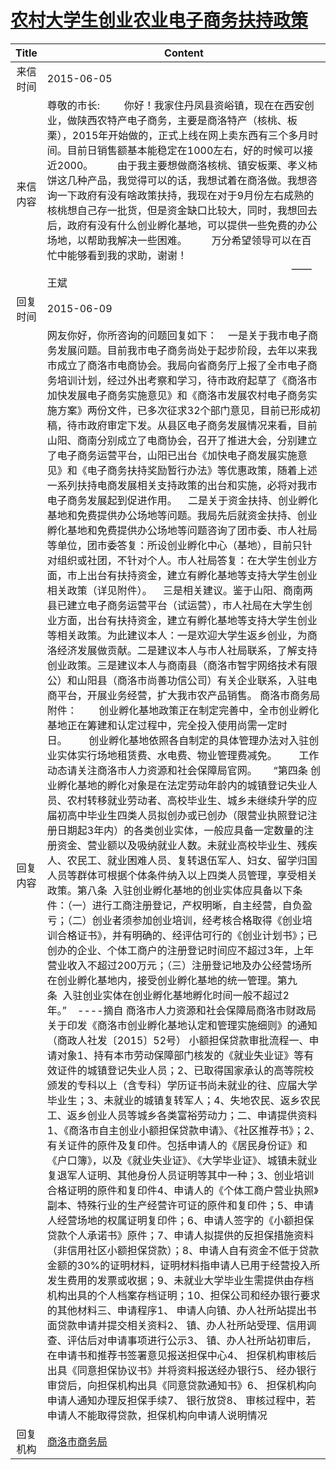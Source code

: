 # <a href="http://www.shangluo.gov.cn/zmhd/ldxxxx.jsp?urltype=leadermail.LeaderMailContentUrl&wbtreeid=1112&leadermailid=3164">农村大学生创业农业电子商务扶持政策</a>
|Title|Content|
|:---:|---|
|来信时间|2015-06-05|
|来信内容|尊敬的市长:         你好！我家住丹凤县资峪镇，现在在西安创业，做陕西农特产电子商务，主要是商洛特产（核桃、板栗），2015年开始做的，正式上线在网上卖东西有三个多月时间。目前日销售额基本能稳定在1000左右，好的时候可以接近2000。         由于我主要想做商洛核桃、镇安板栗、孝义柿饼这几种产品，我觉得可以的话，我想试着在商洛做。我想咨询一下政府有没有啥政策扶持，我现在对于9月份左右成熟的核桃想自己存一批货，但是资金缺口比较大，同时，我想回去后，政府有没有什么创业孵化基地，可以提供一些免费的办公场地，以帮助我解决一些困难。         万分希望领导可以在百忙中能够看到我的求助，谢谢！                                                                                            ——王斌|
|回复时间|2015-06-09|
|回复内容|网友你好，你所咨询的问题回复如下：    一是关于我市电子商务发展问题。目前我市电子商务尚处于起步阶段，去年以来我市成立了商洛市电商协会。我局向省商务厅上报了全市电子商务培训计划，经过外出考察和学习，待市政府起草了《商洛市加快发展电子商务实施意见》和《商洛市发展农村电子商务实施方案》两份文件，已多次征求32个部门意见，目前已形成初稿，待市政府审定下发。从县区电子商务发展情况来看，目前山阳、商南分别成立了电商协会，召开了推进大会，分别建立了电子商务运营平台，山阳已出台《加快电子商发展实施意见》和《电子商务扶持奖励暂行办法》等优惠政策，随着上述一系列扶持电商发展相关支持政策的出台和实施，必将对我市电子商务发展起到促进作用。    二是关于资金扶持、创业孵化基地和免费提供办公场地等问题。我局先后就资金扶持、创业孵化基地和免费提供办公场地等问题咨询了团市委、市人社局等单位，团市委答复：所设创业孵化中心（基地），目前只针对组织或社团，不针对个人。市人社局答复：在大学生创业方面，市上出台有扶持资金，建立有孵化基地等支持大学生创业相关政策（详见附件）。    三是相关建议。鉴于山阳、商南两县已建立电子商务运营平台（试运营），市人社局在大学生创业方面，出台有扶持资金，建立有孵化基地等支持大学生创业等相关政策。为此建议本人：一是欢迎大学生返乡创业，为商洛经济发展做贡献。二是建议本人与市人社局联系，了解支持创业政策。三是建议本人与商南县（商洛市智宇网络技术有限公）和山阳县（商洛市尚善功信公司）有关企业联系，入驻电商平台，开展业务经营，扩大我市农产品销售。 商洛市商务局附件：        创业孵化基地政策正在制定完善中，全市创业孵化基地正在筹建和认定过程中，完全投入使用尚需一定时日。        创业孵化基地依照各自制定的具体管理办法对入驻创业实体实行场地租赁费、水电费、物业管理费减免。        工作动态请关注商洛市人力资源和社会保障局官网。      “第四条 创业孵化基地的孵化对象是在法定劳动年龄内的城镇登记失业人员、农村转移就业劳动者、高校毕业生、城乡未继续升学的应届初高中毕业生四类人员拟创办或已创办（限营业执照登记注册日期起3年内）的各类创业实体，一般应具备一定数量的注册资金、营业额以及吸纳就业人数。未就业高校毕业生、残疾人、农民工、就业困难人员、复转退伍军人、妇女、留学归国人员等群体可根据个体条件纳入以上四类人员管理，享受相关政策。第八条  入驻创业孵化基地的创业实体应具备以下条件：（一）进行工商注册登记，产权明晰，自主经营，自负盈亏；（二）创业者须参加创业培训，经考核合格取得《创业培训合格证书》，并有明确的、经评估可行的《创业计划书》；已创办的企业、个体工商户的注册登记时间应不超过3年，上年营业收入不超过200万元；（三）注册登记地及办公经营场所在创业孵化基地内，接受创业孵化基地的统一管理。第九条  入驻创业实体在创业孵化基地孵化时间一般不超过2年。”    ----摘自 商洛市人力资源和社会保障局商洛市财政局关于印发《商洛市创业孵化基地认定和管理实施细则》的通知（商政人社发〔2015〕52号） 小额担保贷款审批流程一、申请对象1、持有本市劳动保障部门核发的《就业失业证》等有效证件的城镇登记失业人员；2、已取得国家承认的高等院校颁发的专科以上（含专科）学历证书尚未就业的往、应届大学毕业生；3、未就业的城镇复转军人；4、失地农民、返乡农民工、返乡创业人员等城乡各类富裕劳动力；二、申请提供资料1、《商洛市自主创业小额担保贷款申请》、《社区推荐书》；2、有关证件的原件及复印件。包括申请人的《居民身份证》和《户口簿》，以及《就业失业证》、《大学毕业证》、城镇未就业复退军人证明、其他身份人员证明等其中一种；3、创业培训合格证明的原件和复印件4、申请人的《个体工商户营业执照》副本、特殊行业的生产经营许可证的原件和复印件；5、申请人经营场地的权属证明复印件；6、申请人签字的《小额担保贷款个人承诺书》原件；7、申请人拟提供的反担保措施资料（非信用社区小额担保贷款）；8、申请人自有资金不低于贷款金额的30%的证明材料，证明材料指申请人已用于经营投入所发生费用的发票或收据；9、未就业大学毕业生需提供由存档机构出具的个人档案存档证明；10、担保公司和经办银行要求的其他材料三、申请程序1、 申请人向镇、办人社所站提出书面贷款申请并提交相关资料2、 镇、办人社所站受理、信用调查、评估后对申请事项进行公示3、 镇、办人社所站初审后，在申请书和推荐书签署意见报送担保中心4、 担保机构审核后出具《同意担保协议书》并将资料报送经办银行5、 经办银行审贷后，向担保机构出具《同意贷款通知书》6、 担保机构向申请人通知办理反担保手续7、 银行放贷8、 审核过程中，若申请人不能取得贷款，担保机构向申请人说明情况|
|回复机构|<a href="../../categories/agencies/商洛市商务局.md">商洛市商务局</a>|
